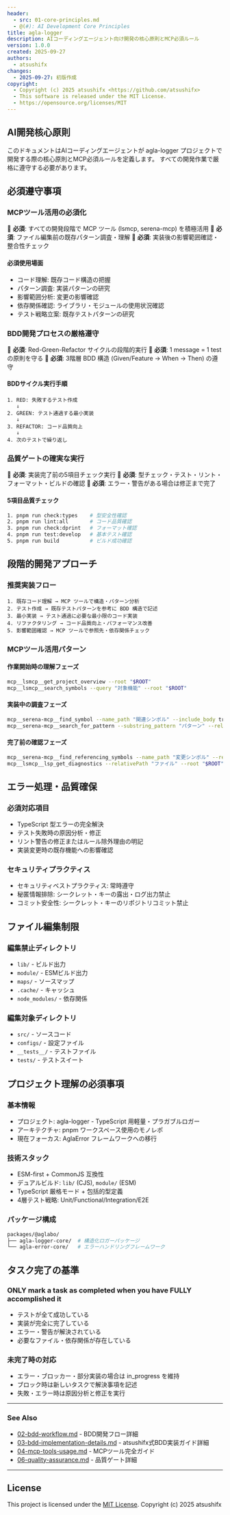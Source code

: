 ```yaml
---
header:
  - src: 01-core-principles.md
  - @(#): AI Development Core Principles
title: agla-logger
description: AIコーディングエージェント向け開発の核心原則とMCP必須ルール
version: 1.0.0
created: 2025-09-27
authors:
  - atsushifx
changes:
  - 2025-09-27: 初版作成
copyright:
  - Copyright (c) 2025 atsushifx <https://github.com/atsushifx>
  - This software is released under the MIT License.
  - https://opensource.org/licenses/MIT
---
```


## AI開発核心原則

このドキュメントはAIコーディングエージェントが agla-logger プロジェクトで開発する際の核心原則とMCP必須ルールを定義します。
すべての開発作業で厳格に遵守する必要があります。

## 必須遵守事項

### MCPツール活用の必須化

🔴 **必須**: すべての開発段階で MCP ツール (lsmcp, serena-mcp) を積極活用
🔴 **必須**: ファイル編集前の既存パターン調査・理解
🔴 **必須**: 実装後の影響範囲確認・整合性チェック

#### 必須使用場面

- コード理解: 既存コード構造の把握
- パターン調査: 実装パターンの研究
- 影響範囲分析: 変更の影響確認
- 依存関係確認: ライブラリ・モジュールの使用状況確認
- テスト戦略立案: 既存テストパターンの研究

### BDD開発プロセスの厳格遵守

🔴 **必須**: Red-Green-Refactor サイクルの段階的実行
🔴 **必須**: 1 message = 1 test の原則を守る
🔴 **必須**: 3階層 BDD 構造 (Given/Feature → When → Then) の遵守

#### BDDサイクル実行手順

```
1. RED: 失敗するテスト作成
   ↓
2. GREEN: テスト通過する最小実装
   ↓
3. REFACTOR: コード品質向上
   ↓
4. 次のテストで繰り返し
```

### 品質ゲートの確実な実行

🔴 **必須**: 実装完了前の5項目チェック実行
🔴 **必須**: 型チェック・テスト・リント・フォーマット・ビルドの確認
🔴 **必須**: エラー・警告がある場合は修正まで完了

#### 5項目品質チェック

```bash
1. pnpm run check:types    # 型安全性確認
2. pnpm run lint:all       # コード品質確認
3. pnpm run check:dprint   # フォーマット確認
4. pnpm run test:develop   # 基本テスト確認
5. pnpm run build          # ビルド成功確認
```

## 段階的開発アプローチ

### 推奨実装フロー

```
1. 既存コード理解 → MCP ツールで構造・パターン分析
2. テスト作成 → 既存テストパターンを参考に BDD 構造で記述
3. 最小実装 → テスト通過に必要な最小限のコード実装
4. リファクタリング → コード品質向上・パフォーマンス改善
5. 影響範囲確認 → MCP ツールで参照先・依存関係チェック
```

### MCPツール活用パターン

#### 作業開始時の理解フェーズ

```bash
mcp__lsmcp__get_project_overview --root "$ROOT"
mcp__lsmcp__search_symbols --query "対象機能" --root "$ROOT"
```

#### 実装中の調査フェーズ

```bash
mcp__serena-mcp__find_symbol --name_path "関連シンボル" --include_body true
mcp__serena-mcp__search_for_pattern --substring_pattern "パターン" --relative_path "src"
```

#### 完了前の確認フェーズ

```bash
mcp__serena-mcp__find_referencing_symbols --name_path "変更シンボル" --relative_path "ファイル"
mcp__lsmcp__lsp_get_diagnostics --relativePath "ファイル" --root "$ROOT"
```

## エラー処理・品質確保

### 必須対応項目

- TypeScript 型エラーの完全解決
- テスト失敗時の原因分析・修正
- リント警告の修正またはルール除外理由の明記
- 実装変更時の既存機能への影響確認

### セキュリティプラクティス

- セキュリティベストプラクティス: 常時遵守
- 秘匿情報排除: シークレット・キーの露出・ログ出力禁止
- コミット安全性: シークレット・キーのリポジトリコミット禁止

## ファイル編集制限

### 編集禁止ディレクトリ

- `lib/` - ビルド出力
- `module/` - ESMビルド出力
- `maps/` - ソースマップ
- `.cache/` - キャッシュ
- `node_modules/` - 依存関係

### 編集対象ディレクトリ

- `src/` - ソースコード
- `configs/` - 設定ファイル
- `__tests__/` - テストファイル
- `tests/` - テストスイート

## プロジェクト理解の必須事項

### 基本情報

- プロジェクト: agla-logger - TypeScript 用軽量・プラガブルロガー
- アーキテクチャ: pnpm ワークスペース使用のモノレポ
- 現在フォーカス: AglaError フレームワークへの移行

### 技術スタック

- ESM-first + CommonJS 互換性
- デュアルビルド: `lib/` (CJS), `module/` (ESM)
- TypeScript 厳格モード + 包括的型定義
- 4層テスト戦略: Unit/Functional/Integration/E2E

### パッケージ構成

```bash
packages/@aglabo/
├── agla-logger-core/  # 構造化ロガーパッケージ
└── agla-error-core/   # エラーハンドリングフレームワーク
```

## タスク完了の基準

### ONLY mark a task as completed when you have FULLY accomplished it

- テストが全て成功している
- 実装が完全に完了している
- エラー・警告が解決されている
- 必要なファイル・依存関係が存在している

### 未完了時の対応

- エラー・ブロッカー・部分実装の場合は in_progress を維持
- ブロック時は新しいタスクで解決事項を記述
- 失敗・エラー時は原因分析と修正を実行

---

### See Also

- [02-bdd-workflow.md](02-bdd-workflow.md) - BDD開発フロー詳細
- [03-bdd-implementation-details.md](03-bdd-implementation-details.md) - atsushifx式BDD実装ガイド詳細
- [04-mcp-tools-usage.md](04-mcp-tools-usage.md) - MCPツール完全ガイド
- [06-quality-assurance.md](06-quality-assurance.md) - 品質ゲート詳細

---

## License

This project is licensed under the [MIT License](https://opensource.org/licenses/MIT).
Copyright (c) 2025 atsushifx
